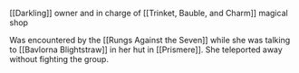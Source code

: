 [[Darkling]] owner and in charge of [[Trinket, Bauble, and Charm]] magical shop

Was encountered by the [[Rungs Against the Seven]] while she was talking to [[Bavlorna Blightstraw]] in her hut in [[Prismere]]. She teleported away without fighting the group.
